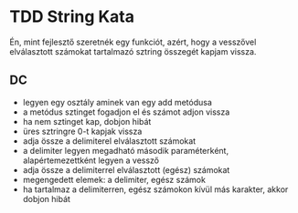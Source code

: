 TDD String Kata
===============

Én, mint fejlesztő szeretnék egy funkciót, azért, hogy a vesszővel elválasztott számokat tartalmazó sztring összegét kapjam vissza.

DC
--
-   legyen egy osztály aminek van egy add metódusa
-   a metódus sztinget fogadjon el és számot adjon vissza
-   ha nem sztinget kap, dobjon hibát
-   üres sztringre 0-t kapjak vissza
-   adja össze a delimiterel elválasztott számokat
-   a delimiter legyen megadható második paraméterként, alapértemezettként legyen a vessző
-   adja össze a delimiterrel elválasztott (egész) számokat
-   megengedett elemek: a delimiter, egész számok
-   ha tartalmaz a delimiterren, egész számokon kívül más karakter, akkor dobjon hibát